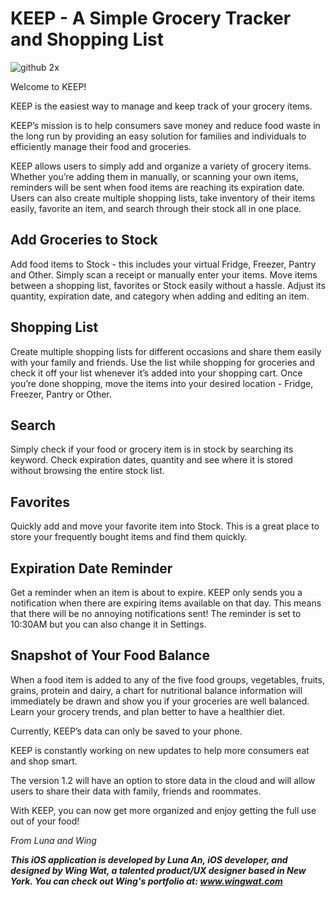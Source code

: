 # KEEP - A Simple Grocery Tracker and Shopping List

![github 2x](https://cloud.githubusercontent.com/assets/19986066/23880873/ea1e4080-082c-11e7-8eb4-ec065b71bd76.png)

Welcome to KEEP!

KEEP is the easiest way to manage and keep track of your grocery items.

KEEP’s mission is to help consumers save money and reduce food waste in the long run by providing an easy solution for families and individuals to efficiently manage their food and groceries.

KEEP allows users to simply add and organize a variety of grocery items. Whether you’re adding them in manually, or scanning your own items, reminders will be sent when food items are reaching its expiration date. Users can also create multiple shopping lists, take inventory of their items easily, favorite an item, and search through their stock all in one place.

## Add Groceries to Stock
Add food items to Stock - this includes your virtual Fridge, Freezer, Pantry and Other. Simply scan a receipt or manually enter your items. Move items between a shopping list, favorites or Stock easily without a hassle. Adjust its quantity, expiration date, and category when adding and editing an item.

## Shopping List
Create multiple shopping lists for different occasions and share them easily with your family and friends. Use the list while shopping for groceries and check it off your list whenever it’s added into your shopping cart. Once you’re done shopping, move the items into your desired location - Fridge, Freezer, Pantry or Other.

## Search
Simply check if your food or grocery item is in stock by searching its keyword. Check expiration dates, quantity and see where it is stored without browsing the entire stock list.

## Favorites
Quickly add and move your favorite item into Stock. This is a great place to store your frequently bought items and find them quickly.

## Expiration Date Reminder
Get a reminder when an item is about to expire. KEEP only sends you a notification when there are expiring items available on that day. This means that there will be no annoying notifications sent! The reminder is set to 10:30AM but you can also change it in Settings.

## Snapshot of Your Food Balance
When a food item is added to any of the five food groups, vegetables, fruits, grains, protein and dairy, a chart for nutritional balance information will immediately be drawn and show you if your groceries are well balanced. Learn your grocery trends, and plan better to have a healthier diet.

Currently, KEEP’s data can only be saved to your phone.

KEEP is constantly working on new updates to help more consumers eat and shop smart.

The version 1.2 will have an option to store data in the cloud and will allow users to share their data with family, friends and roommates.

With KEEP, you can now get more organized and enjoy getting the full use out of your food!

_From Luna and Wing_

**_This iOS application is developed by Luna An, iOS developer, and designed by Wing Wat, a talented product/UX designer based in New York. You can check out Wing's portfolio at:  www.wingwat.com_**

